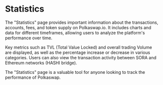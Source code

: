 # Statistics

The "Statistics" page provides important information about the transactions, accounts, fees, and token supply on Polkaswap.io. It includes charts and data for different timeframes, allowing users to analyze the platform's performance over time.

Key metrics such as TVL (Total Value Locked) and overall trading Volume are displayed, as well as the percentage increase or decrease in various categories. Users can also view the transaction activity between SORA and Ethereum networks (HASHI bridge).

The "Statistics" page is a valuable tool for anyone looking to track the performance of Polkaswap.
